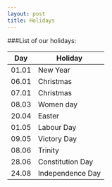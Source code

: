 ```yaml
---
layout: post
title: Holidays
---
```


###List of our holidays:


|Day|Holiday|
|-|-|
|01.01| New Year|
|06.01| Christmas|
|07.01| Christmas|
|08.03| Women day|
|20.04| Easter|
|01.05| Labour Day|
|09.05| Victory Day|
|08.06| Trinity|
|28.06| Constitution Day|
|24.08| Independence Day|
